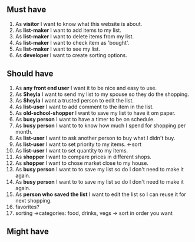 ## Must have
1. As **visitor** I want to know what this website is about.
2. As **list-maker** I want to add items to my list.
3. As **list-maker** I want to delete items from my list.
4. As **list-maker** I want to check item as 'bought'.
5. As **list-maker** I want to see my list.
6. As **developer** I want to create sorting options.


## Should have

1. As **any front end user** I want it to be nice and easy to use.
5. As **Sheyla** I want to send my list to my spouse so they do the shopping.
6. As **Sheyla** I want a trusted person to edit the list.
7. As **list-user** I want to add comment to the item in the list.
8. As **old-school-shopper** I want to save my list to have it om paper.
9. As **busy person** I want to have a timer to be on schedule.
10. As **busy person** I want to to know how much I spend for shopping per month.
11. As **list-user** I want to ask another person to buy what I didn't buy.
12. As **list-user** I want to set priority to my items. <-sort
13. As **list-user** I want to set quantity to my items.
14. As **shopper** I want to compare prices in different shops.
15. As **shopper** I want to chose market close to my house.
16. As **busy person** I want to to save my list so do I don't need to make it again.
16. As **busy person** I want to to save my list so do I don't need to make it again.
17. As **person who saved the list**  I want to edit the list so I can reuse it for next shopping.
18. favorites?
19. sorting ->categories: food, drinks, vegs -> sort in order you want
## Might have